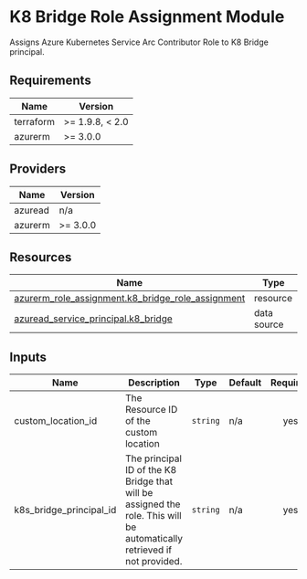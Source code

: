 <!-- BEGIN_TF_DOCS -->
<!-- markdown-table-prettify-ignore-start -->
# K8 Bridge Role Assignment Module

Assigns Azure Kubernetes Service Arc Contributor Role to K8 Bridge principal.

## Requirements

| Name | Version |
|------|---------|
| terraform | >= 1.9.8, < 2.0 |
| azurerm | >= 3.0.0 |

## Providers

| Name | Version |
|------|---------|
| azuread | n/a |
| azurerm | >= 3.0.0 |

## Resources

| Name | Type |
|------|------|
| [azurerm_role_assignment.k8_bridge_role_assignment](https://registry.terraform.io/providers/hashicorp/azurerm/latest/docs/resources/role_assignment) | resource |
| [azuread_service_principal.k8_bridge](https://registry.terraform.io/providers/hashicorp/azuread/latest/docs/data-sources/service_principal) | data source |

## Inputs

| Name | Description | Type | Default | Required |
|------|-------------|------|---------|:--------:|
| custom\_location\_id | The Resource ID of the custom location | `string` | n/a | yes |
| k8s\_bridge\_principal\_id | The principal ID of the K8 Bridge that will be assigned the role. This will be automatically retrieved if not provided. | `string` | n/a | yes |
<!-- markdown-table-prettify-ignore-end -->
<!-- END_TF_DOCS -->
